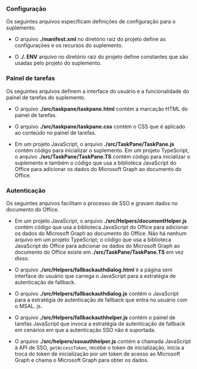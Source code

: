 ### <a name="configuration"></a>Configuração

Os seguintes arquivos especificam definições de configuração para o suplemento.

- O arquivo **./manifest.xml** no diretório raiz do projeto define as configurações e os recursos do suplemento.

- O **./. ENV** arquivo no diretório raiz do projeto define constantes que são usadas pelo projeto do suplemento.

### <a name="task-pane"></a>Painel de tarefas 

Os seguintes arquivos definem a interface do usuário e a funcionalidade do painel de tarefas do suplemento.

- O arquivo **./src/taskpane/taskpane.html** contém a marcação HTML do painel de tarefas.

- O arquivo **./src/taskpane/taskpane.css** contém o CSS que é aplicado ao conteúdo no painel de tarefas.

- Em um projeto JavaScript, o arquivo **./src/TaskPane/TaskPane.js** contém código para inicializar o suplemento. Em um projeto TypeScript, o arquivo **./src/TaskPane/TaskPane.TS** contém código para inicializar o suplemento e também o código que usa a biblioteca JavaScript do Office para adicionar os dados do Microsoft Graph ao documento do Office.

### <a name="authentication"></a>Autenticação

Os seguintes arquivos facilitam o processo de SSO e gravam dados no documento do Office.

- Em um projeto JavaScript, o arquivo **./src/Helpers/documentHelper.js** contém código que usa a biblioteca JavaScript do Office para adicionar os dados do Microsoft Graph ao documento do Office. Não há nenhum arquivo em um projeto TypeScript; o código que usa a biblioteca JavaScript do Office para adicionar os dados do Microsoft Graph ao documento do Office existe em **./src/TaskPane/TaskPane.TS** em vez disso.

- O arquivo **./src/Helpers/fallbackauthdialog.html** é a página sem interface do usuário que carrega o JavaScript para a estratégia de autenticação de fallback.

- O arquivo **./src/Helpers/fallbackauthdialog.js** contém o JavaScript para a estratégia de autenticação de fallback que entra no usuário com o MSAL. js.

- O arquivo **./src/Helpers/fallbackauthhelper.js** contém o painel de tarefas JavaScript que invoca a estratégia de autenticação de fallback em cenários em que a autenticação SSO não é suportada.

- O arquivo **./src/helpers/ssoauthhelper.js** contém a chamada JavaScript à API de SSO, `getAccessToken`, recebe o token de inicialização, inicia a troca do token de inicialização por um token de acesso ao Microsoft Graph e chama o Microsoft Graph para obter os dados.